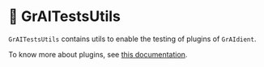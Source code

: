 # 👷 GrAITestsUtils

`GrAITestsUtils` contains utils to enable the testing of plugins of `GrAIdient`.

To know more about plugins, see [this documentation](../Concepts/PLUGIN.md).
